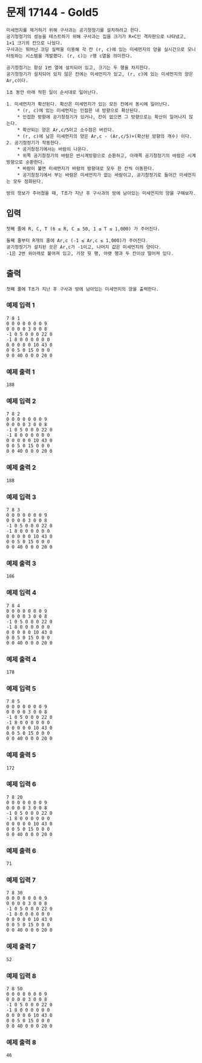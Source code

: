 # 문제 17144 - Gold5
    미세먼지를 제거하기 위해 구사과는 공기청정기를 설치하려고 한다. 
    공기청정기의 성능을 테스트하기 위해 구사과는 집을 크기가 R×C인 격자판으로 나타냈고, 1×1 크기의 칸으로 나눴다. 
    구사과는 뛰어난 코딩 실력을 이용해 각 칸 (r, c)에 있는 미세먼지의 양을 실시간으로 모니터링하는 시스템을 개발했다. (r, c)는 r행 c열을 의미한다.
    
    공기청정기는 항상 1번 열에 설치되어 있고, 크기는 두 행을 차지한다.
    공기청정기가 설치되어 있지 않은 칸에는 미세먼지가 있고, (r, c)에 있는 미세먼지의 양은 Ar,c이다.
    
    1초 동안 아래 적힌 일이 순서대로 일어난다.
    
    1. 미세먼지가 확산된다. 확산은 미세먼지가 있는 모든 칸에서 동시에 일어난다.
        * (r, c)에 있는 미세먼지는 인접한 네 방향으로 확산된다.
        * 인접한 방향에 공기청정기가 있거나, 칸이 없으면 그 방향으로는 확산이 일어나지 않는다.
        * 확산되는 양은 Ar,c/5이고 소수점은 버린다.
        * (r, c)에 남은 미세먼지의 양은 Ar,c - (Ar,c/5)×(확산된 방향의 개수) 이다.
    2. 공기청정기가 작동한다.
        * 공기청정기에서는 바람이 나온다.
        * 위쪽 공기청정기의 바람은 반시계방향으로 순환하고, 아래쪽 공기청정기의 바람은 시계방향으로 순환한다.
        * 바람이 불면 미세먼지가 바람의 방향대로 모두 한 칸씩 이동한다.
        * 공기청정기에서 부는 바람은 미세먼지가 없는 바람이고, 공기청정기로 들어간 미세먼지는 모두 정화된다.

    방의 정보가 주어졌을 때, T초가 지난 후 구사과의 방에 남아있는 미세먼지의 양을 구해보자.

## 입력
    첫째 줄에 R, C, T (6 ≤ R, C ≤ 50, 1 ≤ T ≤ 1,000) 가 주어진다.
    
    둘째 줄부터 R개의 줄에 Ar,c (-1 ≤ Ar,c ≤ 1,000)가 주어진다. 
    공기청정기가 설치된 곳은 Ar,c가 -1이고, 나머지 값은 미세먼지의 양이다. 
    -1은 2번 위아래로 붙어져 있고, 가장 윗 행, 아랫 행과 두 칸이상 떨어져 있다.

## 출력
    첫째 줄에 T초가 지난 후 구사과 방에 남아있는 미세먼지의 양을 출력한다.

### 예제 입력 1
    7 8 1
    0 0 0 0 0 0 0 9
    0 0 0 0 3 0 0 8
    -1 0 5 0 0 0 22 0
    -1 8 0 0 0 0 0 0
    0 0 0 0 0 10 43 0
    0 0 5 0 15 0 0 0
    0 0 40 0 0 0 20 0
### 예제 출력 1
    188
### 예제 입력 2
    7 8 2
    0 0 0 0 0 0 0 9
    0 0 0 0 3 0 0 8
    -1 0 5 0 0 0 22 0
    -1 8 0 0 0 0 0 0
    0 0 0 0 0 10 43 0
    0 0 5 0 15 0 0 0
    0 0 40 0 0 0 20 0
### 예제 출력 2
    188
### 예제 입력 3
    7 8 3
    0 0 0 0 0 0 0 9
    0 0 0 0 3 0 0 8
    -1 0 5 0 0 0 22 0
    -1 8 0 0 0 0 0 0
    0 0 0 0 0 10 43 0
    0 0 5 0 15 0 0 0
    0 0 40 0 0 0 20 0
### 예제 출력 3
    186
### 예제 입력 4
    7 8 4
    0 0 0 0 0 0 0 9
    0 0 0 0 3 0 0 8
    -1 0 5 0 0 0 22 0
    -1 8 0 0 0 0 0 0
    0 0 0 0 0 10 43 0
    0 0 5 0 15 0 0 0
    0 0 40 0 0 0 20 0
### 예제 출력 4
    178
### 예제 입력 5
    7 8 5
    0 0 0 0 0 0 0 9
    0 0 0 0 3 0 0 8
    -1 0 5 0 0 0 22 0
    -1 8 0 0 0 0 0 0
    0 0 0 0 0 10 43 0
    0 0 5 0 15 0 0 0
    0 0 40 0 0 0 20 0
### 예제 출력 5
    172
### 예제 입력 6
    7 8 20
    0 0 0 0 0 0 0 9
    0 0 0 0 3 0 0 8
    -1 0 5 0 0 0 22 0
    -1 8 0 0 0 0 0 0
    0 0 0 0 0 10 43 0
    0 0 5 0 15 0 0 0
    0 0 40 0 0 0 20 0
### 예제 출력 6
    71
### 예제 입력 7
    7 8 30
    0 0 0 0 0 0 0 9
    0 0 0 0 3 0 0 8
    -1 0 5 0 0 0 22 0
    -1 8 0 0 0 0 0 0
    0 0 0 0 0 10 43 0
    0 0 5 0 15 0 0 0
    0 0 40 0 0 0 20 0
### 예제 출력 7
    52
### 예제 입력 8
    7 8 50
    0 0 0 0 0 0 0 9
    0 0 0 0 3 0 0 8
    -1 0 5 0 0 0 22 0
    -1 8 0 0 0 0 0 0
    0 0 0 0 0 10 43 0
    0 0 5 0 15 0 0 0
    0 0 40 0 0 0 20 0
### 예제 출력 8
    46
